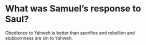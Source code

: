# What was Samuel’s response to Saul?

Obedience to Yahweh is better than sacrifice and rebellion and stubbornness are sin to Yahweh.
